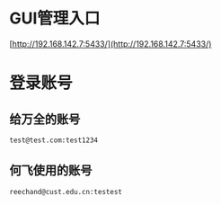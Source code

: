 # GUI管理入口

[http://192.168.142.7:5433/](http://192.168.142.7:5433/)

# 登录账号

## 给万全的账号

```bash
test@test.com:test1234
```

## 何飞使用的账号

```bash
reechand@cust.edu.cn:testest
```